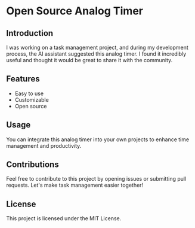 # Open Source Analog Timer

## Introduction

I was working on a task management project, and during my development process, the AI assistant suggested this analog timer. I found it incredibly useful and thought it would be great to share it with the community.

## Features

- Easy to use
- Customizable
- Open source

## Usage

You can integrate this analog timer into your own projects to enhance time management and productivity.

## Contributions

Feel free to contribute to this project by opening issues or submitting pull requests. Let's make task management easier together!

## License

This project is licensed under the MIT License.
